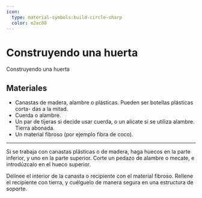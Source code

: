 ```yaml
---
icon: 
  type: material-symbols:build-circle-sharp
  color: e2ac08 
---
```

# Construyendo una huerta
Construyendo una huerta

## Materiales

- Canastas de madera, alambre o plásticas. Pueden ser botellas plásticas corta- das a la mitad.
- Cuerda o alambre.
- Un par de tijeras si decide usar cuerda, o un alicate si se utiliza alambre. Tierra abonada.
- Un material fibroso (por ejemplo fibra de coco).

---

Si se trabaja con canastas plásticas o de madera, haga huecos en la parte inferior, y uno en la parte superior. Corte un pedazo de alambre o mecate, e introdúzcalo en el hueco superior.

Delinee el interior de la canasta o recipiente con el material fibroso. Rellene el recipiente con tierra, y cuélguelo de manera segura en una estructura de soporte.